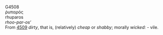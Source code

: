 G4508  
ῥυπαρός  
rhuparos  
*rhoo-par-os‘*  
From [4509](g4509) *dirty*, that is, (relatively) *cheap* or *shabby*;
morally *wicked:* - vile.  
